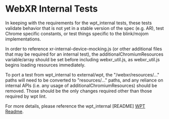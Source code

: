 # WebXR Internal Tests
In keeping with the requirements for the wpt\_internal tests, these tests
validate behavior that is not yet in a stable version of the spec (e.g. AR),
test Chrome specific constants, or test things specific to the blink/mojom
implementations.

In order to reference xr-internal-device-mocking.js (or other additional files
that may be required for an internal test), the additionalChromiumResources
variable/array should be set before including webxr\_util.js, as webxr\_util.js
begins loading resources immediately.

To port a test from wpt\_internal to external/wpt, the "/webxr/resources/..."
paths will need to be converted to "resources/..." paths, and any reliance on
internal APIs (i.e. any usage of additionalChromiumResources) should be removed.
Those should be the only changes required other than those required by wpt lint.

For more details, please reference the wpt_internal [README] [WPT Readme].

[WPT Readme]: https://chromium.googlesource.com/chromium/src/+/HEAD/third_party/blink/web_tests/wpt_internal/README
